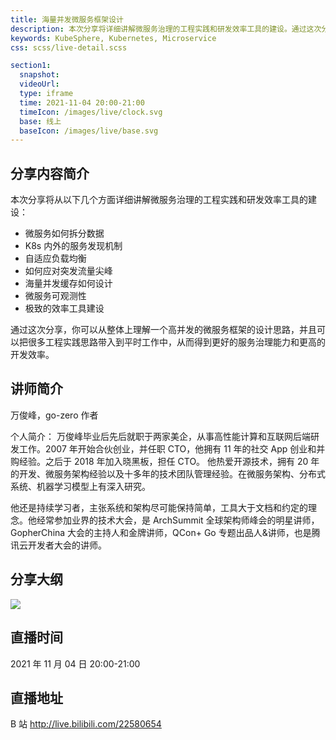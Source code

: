```yaml
---
title: 海量并发微服务框架设计
description: 本次分享将详细讲解微服务治理的工程实践和研发效率工具的建设。通过这次分享，你可以从整体上理解一个高并发的微服务框架的设计思路，并且可以把很多工程实践思路带入到平时工作中，从而得到更好的服务治理能力和更高的开发效率。
keywords: KubeSphere, Kubernetes, Microservice
css: scss/live-detail.scss

section1:
  snapshot: 
  videoUrl: 
  type: iframe
  time: 2021-11-04 20:00-21:00
  timeIcon: /images/live/clock.svg
  base: 线上
  baseIcon: /images/live/base.svg
---
```

## 分享内容简介

本次分享将从以下几个方面详细讲解微服务治理的工程实践和研发效率工具的建设：
- 微服务如何拆分数据
- K8s 内外的服务发现机制
- 自适应负载均衡
- 如何应对突发流量尖峰
- 海量并发缓存如何设计
- 微服务可观测性
- 极致的效率工具建设

通过这次分享，你可以从整体上理解一个高并发的微服务框架的设计思路，并且可以把很多工程实践思路带入到平时工作中，从而得到更好的服务治理能力和更高的开发效率。

## 讲师简介

万俊峰，go-zero 作者

个人简介：
万俊峰毕业后先后就职于两家美企，从事高性能计算和互联网后端研发工作。2007 年开始合伙创业，并任职 CTO，他拥有 11 年的社交 App 创业和并购经验。之后于 2018 年加入晓黑板，担任 CTO。
他热爱开源技术，拥有 20 年的开发、微服务架构经验以及十多年的技术团队管理经验。在微服务架构、分布式系统、机器学习模型上有深入研究。

他还是持续学习者，主张系统和架构尽可能保持简单，工具大于文档和约定的理念。他经常参加业界的技术大会，是 ArchSummit 全球架构师峰会的明星讲师，GopherChina 大会的主持人和金牌讲师，QCon+ Go 专题出品人&讲师，也是腾讯云开发者大会的讲师。


## 分享大纲

![](https://pek3b.qingstor.com/kubesphere-community/images/go1104-live.png)

## 直播时间

2021 年 11 月 04 日 20:00-21:00

## 直播地址

B 站  http://live.bilibili.com/22580654


